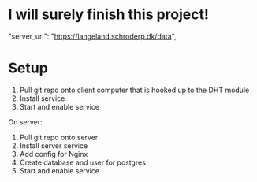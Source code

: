 # I will surely finish this project!

  "server_url": "https://langeland.schroderp.dk/data",
  
# Setup

1. Pull git repo onto client computer that is hooked up to the DHT module
1. Install service
1. Start and enable service

On server:

1. Pull git repo onto server
1. Install server service
1. Add config for Nginx
1. Create database and user for postgres
1. Start and enable service


